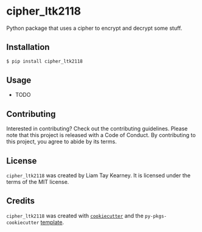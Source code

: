 # cipher_ltk2118

Python package that uses a cipher to encrypt and decrypt some stuff.

## Installation

```bash
$ pip install cipher_ltk2118
```

## Usage

- TODO

## Contributing

Interested in contributing? Check out the contributing guidelines. Please note that this project is released with a Code of Conduct. By contributing to this project, you agree to abide by its terms.

## License

`cipher_ltk2118` was created by Liam Tay Kearney. It is licensed under the terms of the MIT license.

## Credits

`cipher_ltk2118` was created with [`cookiecutter`](https://cookiecutter.readthedocs.io/en/latest/) and the `py-pkgs-cookiecutter` [template](https://github.com/py-pkgs/py-pkgs-cookiecutter).
